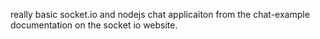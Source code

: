 really basic socket.io and nodejs chat applicaiton from the chat-example documentation on the socket io website. 